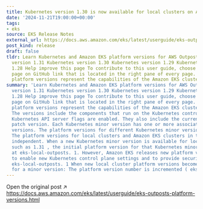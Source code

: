 ```yaml
---
title: Kubernetes version 1.30 is now available for local clusters on AWS Outposts
date: '2024-11-21T19:00:00+00:00'
tags:
- eks
source: EKS Release Notes
external_url: https://docs.aws.amazon.com/eks/latest/userguide/eks-outposts-platform-versions.html
post_kind: release
draft: false
tldr: Learn Kubernetes and Amazon EKS platform versions for AWS Outposts Kubernetes
  version 1.31 Kubernetes version 1.30 Kubernetes version 1.29 Kubernetes version
  1.28 Help improve this page To contribute to this user guide, choose the Edit this
  page on GitHub link that is located in the right pane of every page. Local cluster
  platform versions represent the capabilities of the Amazon EKS cluster on AWS Outposts.
summary: 'Learn Kubernetes and Amazon EKS platform versions for AWS Outposts Kubernetes
  version 1.31 Kubernetes version 1.30 Kubernetes version 1.29 Kubernetes version
  1.28 Help improve this page To contribute to this user guide, choose the Edit this
  page on GitHub link that is located in the right pane of every page. Local cluster
  platform versions represent the capabilities of the Amazon EKS cluster on AWS Outposts.
  The versions include the components that run on the Kubernetes control plane, which
  Kubernetes API server flags are enabled. They also include the current Kubernetes
  patch version. Each Kubernetes minor version has one or more associated platform
  versions. The platform versions for different Kubernetes minor versions are independent.
  The platform versions for local clusters and Amazon EKS clusters in the cloud are
  independent. When a new Kubernetes minor version is available for local clusters,
  such as 1.31 , the initial platform version for that Kubernetes minor version starts
  at eks-local-outposts. 1. However, Amazon EKS releases new platform versions periodically
  to enable new Kubernetes control plane settings and to provide security fixes. 1.31
  eks-local-outposts. 1 When new local cluster platform versions become available
  for a minor version: The platform version number is incremented ( eks-local-outposts.'
---
```

Open the original post ↗ https://docs.aws.amazon.com/eks/latest/userguide/eks-outposts-platform-versions.html
